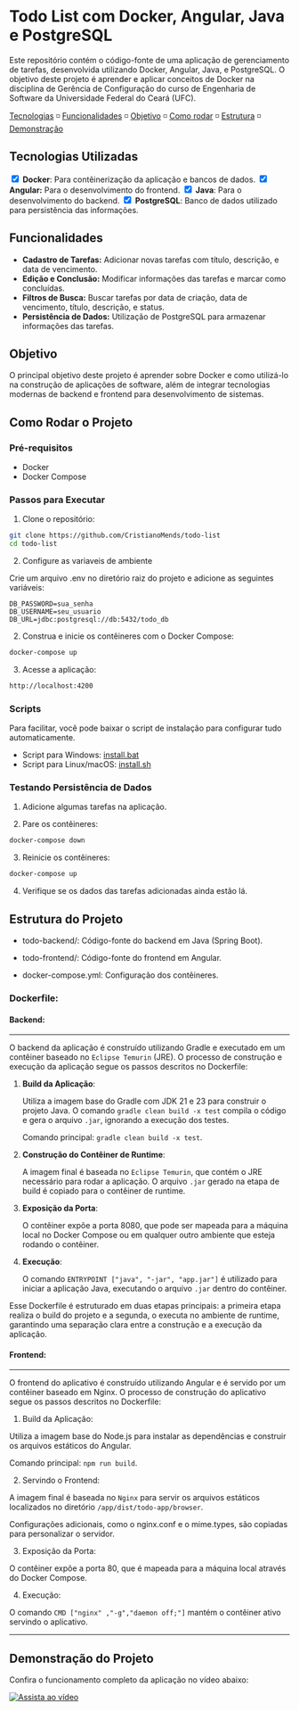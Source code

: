 # Todo List com Docker, Angular, Java e PostgreSQL

Este repositório contém o código-fonte de uma aplicação de gerenciamento de tarefas, desenvolvida utilizando Docker, Angular, Java, e PostgreSQL. O objetivo deste projeto é aprender e aplicar conceitos de Docker na disciplina de Gerência de Configuração do curso de Engenharia de Software da Universidade Federal do Ceará (UFC).

<div>
    <a href="#tech">Tecnologias</a> ◽ 
    <a href="#func">Funcionalidades</a> ◽ 
    <a href="#obj">Objetivo</a> ◽ 
    <a href="#how">Como rodar</a> ◽ 
    <a href="#stru">Estrutura</a> ◽ 
    <a href="#demo">Demonstração</a> 
</div>

<h2 id="tech"> Tecnologias Utilizadas </h2>

<input type="checkbox" checked="true">
<strong>Docker</strong>: Para contêinerização da aplicação e bancos de dados.

<input type="checkbox" checked="true">
<strong>Angular:</strong> Para o desenvolvimento do frontend.

<input type="checkbox" checked="true">
<strong>Java</strong>: Para o desenvolvimento do backend.

<input type="checkbox" checked="true">
<strong>PostgreSQL</strong>: Banco de dados utilizado para persistência das informações.
  
<h2 id="func"> Funcionalidades </h2>

- **Cadastro de Tarefas:** Adicionar novas tarefas com título, descrição, e data de vencimento.
- **Edição e Conclusão:** Modificar informações das tarefas e marcar como concluídas.
- **Filtros de Busca:** Buscar tarefas por data de criação, data de vencimento, título, descrição, e status.
- **Persistência de Dados:** Utilização de PostgreSQL para armazenar informações das tarefas.

<h2 id="obj"> Objetivo </h2>

O principal objetivo deste projeto é aprender sobre Docker e como utilizá-lo na construção de aplicações de software, além de integrar tecnologias modernas de backend e frontend para desenvolvimento de sistemas.

<h2 id="how"> Como Rodar o Projeto </h2>

### Pré-requisitos

- Docker
- Docker Compose

### Passos para Executar

1. Clone o repositório:
```bash
git clone https://github.com/CristianoMends/todo-list
cd todo-list
```
2. Configure as variaveis de ambiente

Crie um arquivo .env no diretório raiz do projeto e adicione as seguintes variáveis:
```properties
DB_PASSWORD=sua_senha
DB_USERNAME=seu_usuario
DB_URL=jdbc:postgresql://db:5432/todo_db
```
2. Construa e inicie os contêineres com o Docker Compose:

```bash
docker-compose up
```

3. Acesse a aplicação:
```bash
http://localhost:4200
```
### Scripts

Para facilitar, você pode baixar o script de instalação para configurar tudo automaticamente.

- Script para Windows: [install.bat](https://github.com/CristianoMends/todo-list/releases/download/v1.0.0/install.bat)
- Script para Linux/macOS: [install.sh](https://github.com/CristianoMends/todo-list/releases/download/v1.0.0/install.sh)

### Testando Persistência de Dados

1. Adicione algumas tarefas na aplicação.

2. Pare os contêineres:

```bash
docker-compose down
```
3. Reinicie os contêineres:

```bash
docker-compose up
```

4. Verifique se os dados das tarefas adicionadas ainda estão lá.

<h2 id="stru"> Estrutura do Projeto </h2>

- todo-backend/: Código-fonte do backend em Java (Spring Boot).

- todo-frontend/: Código-fonte do frontend em Angular.

- docker-compose.yml: Configuração dos contêineres.

### Dockerfile:

#### Backend:
---

O backend da aplicação é construído utilizando Gradle e executado em um contêiner baseado no `Eclipse Temurin` (JRE). O processo de construção e execução da aplicação segue os passos descritos no Dockerfile:

1. **Build da Aplicação**:

   Utiliza a imagem base do Gradle com JDK 21 e 23 para construir o projeto Java. O comando `gradle clean build -x test` compila o código e gera o arquivo `.jar`, ignorando a execução dos testes.

   Comando principal: ``gradle clean build -x test``.

2. **Construção do Contêiner de Runtime**:

   A imagem final é baseada no `Eclipse Temurin`, que contém o JRE necessário para rodar a aplicação. O arquivo `.jar` gerado na etapa de build é copiado para o contêiner de runtime.

3. **Exposição da Porta**:

   O contêiner expõe a porta 8080, que pode ser mapeada para a máquina local no Docker Compose ou em qualquer outro ambiente que esteja rodando o contêiner.

4. **Execução**:

   O comando ``ENTRYPOINT ["java", "-jar", "app.jar"]`` é utilizado para iniciar a aplicação Java, executando o arquivo `.jar` dentro do contêiner.

Esse Dockerfile é estruturado em duas etapas principais: a primeira etapa realiza o build do projeto e a segunda, o executa no ambiente de runtime, garantindo uma separação clara entre a construção e a execução da aplicação.


#### Frontend:
---

O frontend do aplicativo é construído utilizando Angular e é servido por um contêiner baseado em Nginx. O processo de construção do aplicativo segue os passos descritos no Dockerfile:

1. Build da Aplicação:

Utiliza a imagem base do Node.js para instalar as dependências e construir os arquivos estáticos do Angular.

Comando principal: ``npm run build``.

2. Servindo o Frontend:

A imagem final é baseada no `Nginx` para servir os arquivos estáticos localizados no diretório ``/app/dist/todo-app/browser``.

Configurações adicionais, como o nginx.conf e o mime.types, são copiadas para personalizar o servidor.

3. Exposição da Porta:

O contêiner expõe a porta 80, que é mapeada para a máquina local através do Docker Compose.

4. Execução:

O comando ``CMD ["nginx" ,"-g","daemon off;"]`` mantém o contêiner ativo servindo o aplicativo.

---

<h2 id="demo"> Demonstração do Projeto </h2>

Confira o funcionamento completo da aplicação no vídeo abaixo:

[![Assista ao vídeo](https://img.youtube.com/vi/nw4zmbIkHdU/0.jpg)](https://www.youtube.com/watch?v=nw4zmbIkHdU)
